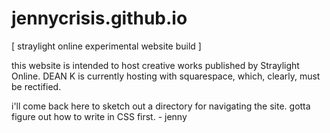 # jennycrisis.github.io

[ straylight online experimental website build ]

this website is intended to host creative works published by Straylight 
Online. DEAN K is currently hosting with squarespace, which, clearly, 
must be rectified.


i'll come back here to sketch out a directory for navigating the site.
gotta figure out how to write in CSS first. - jenny
